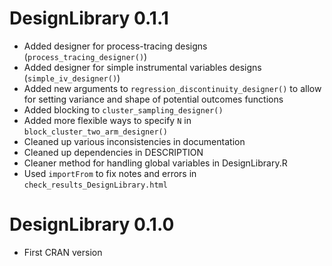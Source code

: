 # DesignLibrary 0.1.1

* Added designer for process-tracing designs (`process_tracing_designer()`)
* Added designer for simple instrumental variables designs (`simple_iv_designer()`)
* Added new arguments to `regression_discontinuity_designer()` to allow for setting variance and shape of potential outcomes functions
* Added blocking to `cluster_sampling_designer()`
* Added more flexible ways to specify `N` in `block_cluster_two_arm_designer()`
* Cleaned up various inconsistencies in documentation
* Cleaned up dependencies in DESCRIPTION
* Cleaner method for handling global variables in DesignLibrary.R
* Used `importFrom` to fix notes and errors in `check_results_DesignLibrary.html`

# DesignLibrary 0.1.0

* First CRAN version

